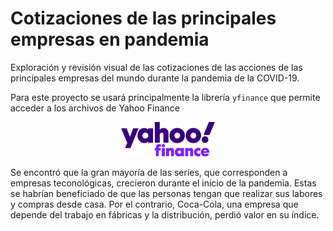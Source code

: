 # Cotizaciones de las principales empresas en pandemia
Exploración y revisión visual de las cotizaciones de las acciones de las principales empresas del mundo durante la pandemia de la COVID-19.

Para este proyecto se usará principalmente la librería `yfinance` que permite acceder a los archivos de Yahoo Finance
<p align="center">
  <img src="figures/yfinance_logo.png" width="150">
</p>

Se encontró que la gran mayoría de las series, que corresponden a empresas teconológicas, crecieron durante el inicio de la pandemia. Estas se habrían beneficiado de que las personas tengan que realizar sus labores y compras desde casa. Por el contrario, Coca-Cola, una empresa que depende del trabajo en fábricas y la distribución, perdió valor en su índice.
